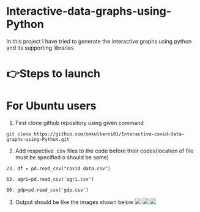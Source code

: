 # Interactive-data-graphs-using-Python
In this project I have tried to generate the interactive graphs using python and its supporting libraries
# :point_right:Steps to launch 
# For Ubuntu users
1) First clone github repository using given command
```
git clone https://github.com/omkulkarni01/Interactive-covid-data-graphs-using-Python.git
```
2) Add respective .csv files to the code before their codes(location of file must be specified o should be same)
```
23. df = pd.read_csv("covid data.csv") 
```
```
63. agri=pd.read_csv('agri.csv')  
```
```
80. gdp=pd.read_csv('gdp.csv') 
```
3) Output should be like the images shown below
 ![](https://github.com/omkulkarni01/Interactive-covid-data-graphs-using-Python/blob/main/covid%20data.PNG)
 ![](https://github.com/omkulkarni01/Interactive-covid-data-graphs-using-Python/blob/main/Agri%20data.PNG)
 ![](https://github.com/omkulkarni01/Interactive-covid-data-graphs-using-Python/blob/main/gdp%20data.PNG)
